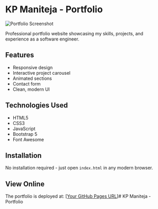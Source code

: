 # KP Maniteja - Portfolio

![Portfolio Screenshot](screenshot.png)

Professional portfolio website showcasing my skills, projects, and experience as a software engineer.

## Features
- Responsive design
- Interactive project carousel
- Animated sections
- Contact form
- Clean, modern UI

## Technologies Used
- HTML5
- CSS3
- JavaScript
- Bootstrap 5
- Font Awesome

## Installation
No installation required - just open `index.html` in any modern browser.

## View Online
The portfolio is deployed at: [[Your GitHub Pages URL](https://github.com/KPManiteja/Maniteja-KP-Portfolio)]#   K P   M a n i t e j a   -   P o r t f o l i o 
 
 